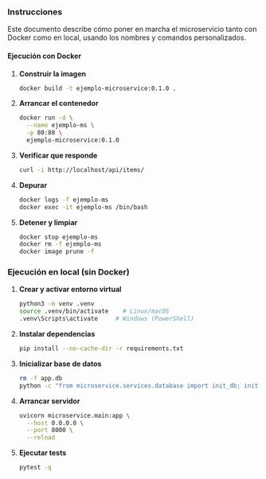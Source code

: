 ### Instrucciones

Este documento describe cómo poner en marcha el microservicio tanto con Docker como en local, usando los nombres y comandos personalizados.

#### Ejecución con Docker

1. **Construir la imagen**

   ```bash
   docker build -t ejemplo-microservice:0.1.0 .
   ```

2. **Arrancar el contenedor**

   ```bash
   docker run -d \
     --name ejemplo-ms \
     -p 80:80 \
     ejemplo-microservice:0.1.0
   ```

3. **Verificar que responde**

   ```bash
   curl -i http://localhost/api/items/
   ```

4. **Depurar**

   ```bash
   docker logs -f ejemplo-ms
   docker exec -it ejemplo-ms /bin/bash
   ```

5. **Detener y limpiar**

   ```bash
   docker stop ejemplo-ms
   docker rm -f ejemplo-ms
   docker image prune -f
   ```

### Ejecución en local (sin Docker)

1. **Crear y activar entorno virtual**

   ```bash
   python3 -m venv .venv
   source .venv/bin/activate    # Linux/macOS
   .venv\Scripts\activate     # Windows (PowerShell)
   ```

2. **Instalar dependencias**

   ```bash
   pip install --no-cache-dir -r requirements.txt
   ```

3. **Inicializar base de datos**

   ```bash
   rm -f app.db
   python -c "from microservice.services.database import init_db; init_db()"
   ```

4. **Arrancar servidor**

   ```bash
   uvicorn microservice.main:app \
     --host 0.0.0.0 \
     --port 8000 \
     --reload
   ```

5. **Ejecutar tests**

   ```bash
   pytest -q
   ```

